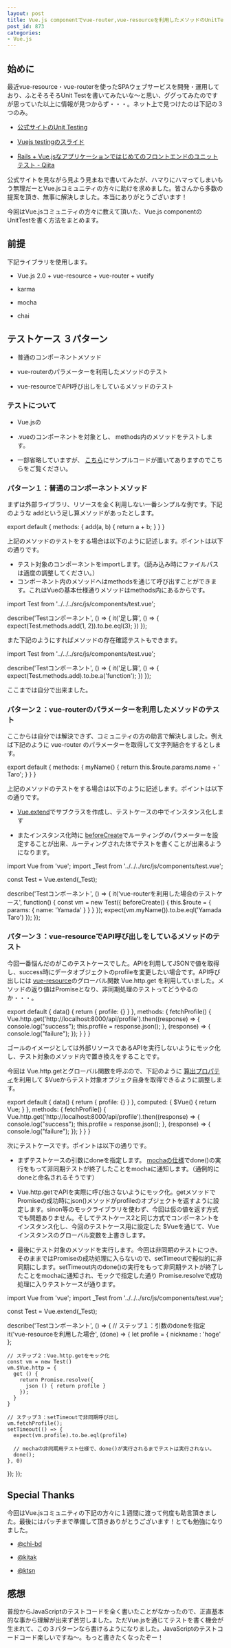 ```yaml
---
layout: post
title: Vue.js componentでvue-router,vue-resourceを利用したメソッドのUnitTestを書く方法
post_id: 873
categories: 
- Vue.js
---
```


## 始めに


最近vue-resource・vue-routerを使ったSPAウェブサービスを開発・運用しており、ふとそろそろUnit Testを書いてみたいな〜と思い、ググってみたのですが思っていた以上に情報が見つからず・・・。ネット上で見つけたのは下記の３つのみ。


*  [公式サイトのUnit Testing](https://vuejs.org/v2/guide/unit-testing.html)


*  [Vuejs testingのスライド](http://www.slideshare.net/coulix/vuejs-testing?qid=cf224629-58db-4968-bc7b-6d3dfab85d58&v=&b=&from_search=1)


*  [Rails + Vue.jsなアプリケーションではじめてのフロントエンドのユニットテスト - Qiita](http://qiita.com/edwardkenfox/items/a44dd04fb80c30c53aba)

公式サイトを見ながら見よう見まねで書いてみたが、ハマりにハマってしまいもう無理だーとVue.jsコミュニティの方々に助けを求めました。皆さんから多数の提案を頂き、無事に解決しました。本当にありがとうございます！

今回はVue.jsコミュニティの方々に教えて頂いた、Vue.js componentのUnitTestを書く方法をまとめます。


## 前提


下記ライブラリを使用します。


*  Vue.js 2.0 + vue-resource + vue-router + vueify


*  karma


*  mocha


*  chai


## テストケース ３パターン



*  普通のコンポーネントメソッド


*  vue-routerのパラメーターを利用したメソッドのテスト


*  vue-resourceでAPI呼び出しをしているメソッドのテスト


### テストについて



*  Vue.jsの
*  .vueのコンポーネントを対象とし、
methods内のメソッドをテストします。


*  一部省略していますが、
[こちら](https://github.com/hypermkt/vuejs-samples/tree/master/vue-component-unittest)にサンプルコードが置いてありますのでこちらをご覧ください。


### パターン１：普通のコンポーネントメソッド


まずは外部ライブラリ、リソースを全く利用しない一番シンプルな例です。下記のような
addという足し算メソッドがあったとします。


export default {
  methods: {
    add(a, b) {
      return a + b;
    }
  }
}

上記のメソッドのテストをする場合は以下のように記述します。ポイントは以下の通りです。
*   テスト対象のコンポーネントをimportします。（読み込み時にファイルパスは適度の調整してください。）
*   コンポーネント内のメソッドへはmethodsを通じて呼び出すことができます。これはVueの基本仕様通りメソッドはmethods内にあるからです。


import Test from '../../../src/js/components/test.vue';

describe('Testコンポーネント', () => {
  it('足し算', () => {
    expect(Test.methods.add(1, 2)).to.be.eql(3);
  })
});

また下記のようにすればメソッドの存在確認テストもできます。


import Test from '../../../src/js/components/test.vue';

describe('Testコンポーネント', () => {
  it('足し算', () => {
    expect(Test.methods.add).to.be.a('function');
  })
});

ここまでは自分で出来ました。


### パターン２：vue-routerのパラメーターを利用したメソッドのテスト


ここからは自分では解決できず、コミュニティの方の助言で解決しました。例えば下記のように vue-router のパラメーターを取得して文字列結合をするとします。


export default {
  methods: {
    myName() {
      return this.$route.params.name + ' Taro';
    }
  }
}

上記のメソッドのテストをする場合は以下のように記述します。ポイントは以下の通りです。


*  [Vue.extend](https://jp.vuejs.org/v2/api/#Vue-extend)でサブクラスを作成し、テストケースの中でインスタンス化します


*  またインスタンス化時に
[beforeCreate](https://jp.vuejs.org/v2/api/#beforeCreate)でルーティングのパラメーターを設定することが出来、ルーティングされた体でテストを書くことが出来るようになります。


import Vue from 'vue';
import _Test from '../../../src/js/components/test.vue';

const Test = Vue.extend(_Test);

describe('Testコンポーネント', () => {
  it('vue-routerを利用した場合のテストケース', function() {
    const vm = new Test({
      beforeCreate() {
        this.$route = { params: { name: 'Yamada' } }
      }
    });
    expect(vm.myName()).to.be.eql('Yamada Taro')
  });
});


### パターン３：vue-resourceでAPI呼び出しをしているメソッドのテスト


今回一番悩んだのがこのテストケースでした。APIを利用してJSONで値を取得し、success時にデータオブジェクトのprofileを変更したい場合です。API呼び出しには 
[vue-resource](https://github.com/pagekit/vue-resource)のグローバル関数 Vue.http.get を利用していました。メソッドの返り値はPromiseとなり、非同期処理のテストってどうやるのか・・・。


export default {
  data() {
    return {
      profile: {}
    }
  },
  methods: {
    fetchProfile() {
      Vue.http.get('http://localhost:8000/api/profile').then((response) => {
        console.log("success");
        this.profile = response.json();
      }, (response) => {
        console.log("failure");
      });
    }
  }
}

ゴールのイメージとしては外部リソースであるAPIを実行しないようにモック化し、テスト対象のメソッド内で置き換えをすることです。

今回は Vue.http.getとグローバル関数を呼ぶので、下記のように
[算出プロパティ](https://jp.vuejs.org/v2/guide/computed.html)を利用して
$Vueからテスト対象オブジェク自身を取得できるように調整します。


export default {
  data() {
    return {
      profile: {}
    }
  },
  computed: {
    $Vue() { return Vue; }
  },
  methods: {
    fetchProfile() {
      Vue.http.get('http://localhost:8000/api/profile').then((response) => {
        console.log("success");
        this.profile = response.json();
      }, (response) => {
        console.log("failure");
      });
    }
  }
}

次にテストケースです。ポイントは以下の通りです。


*  まずテストケースの引数にdoneを指定します。
[mochaの仕様](https://mochajs.org/#asynchronous-code)でdone()の実行をもって非同期テストが終了したことをmochaに通知します。（通例的に
doneと命名されるそうです）


*  Vue.http.getでAPIを実際に呼び出さないようにモック化。getメソッドでPromiseの成功時にjson()メソッドがprofileのオブジェクトを返すように設定します。sinon等のモックライブラリを使わず、今回は仮の値を返す方式でも問題ありません。そしてテストケース2と同じ方式でコンポーネントをインスタンス化し、今回のテストケース用に設定した
$Vueを通じて、Vueインスタンスのグローバル変数を上書きします。


*  最後にテスト対象のメソッドを実行します。今回は非同期のテストにつき、そのままではPromiseの成功処理に入らないので、setTimeoutで擬似的に非同期にします。setTimeout内のdone()の実行をもって非同期テストが終了したことをmochaに通知され、モックで指定した通り 
Promise.resolveで成功処理に入りテストケースが通ります。


import Vue from 'vue';
import _Test from '../../../src/js/components/test.vue';

const Test = Vue.extend(_Test);

describe('Testコンポーネント', () => {
  // ステップ１：引数のdoneを指定  
  it('vue-resourceを利用した場合', (done) => {
    let profile = { nickname : 'hoge' };

    // ステップ２：Vue.http.getをモック化
    const vm = new Test()
    vm.$Vue.http = {
      get () {
        return Promise.resolve({
          json () { return profile }
        });
      }
    }
    
    // ステップ３：setTimeoutで非同期呼び出し
    vm.fetchProfile();
    setTimeout(() => {
      expect(vm.profile).to.be.eql(profile)
      
      // mochaの非同期用テスト仕様で、done()が実行されるまでテストは実行されない。
      done();
    }, 0)
  });
});


## Special Thanks


今回はVue.jsコミュニティの下記の方々に１週間に渡って何度も助言頂きました。最後にはパッチまで準備して頂きありがとうございます！とても勉強になりました。


*  [@chi-bd](https://github.com/chi-bd)


*  [@kitak](https://twitter.com/kitak)


*  [@ktsn](https://twitter.com/ktsn)


## 感想


普段からJavaScriptのテストコードを全く書いたことがなかったので、正直基本的な事から理解が出来ず苦労しました。ただVue.jsを通じてテストを書く機会が生まれて、この３パターンなら書けるようになりました。JavaScriptのテストコードコード楽しいですね〜。もっと書きたくなったぞー！